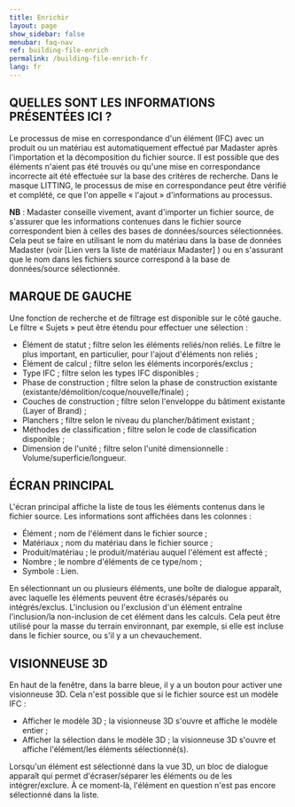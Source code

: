 ```yaml
---
title: Enrichir
layout: page
show_sidebar: false
menubar: faq-nav
ref: building-file-enrich
permalink: /building-file-enrich-fr
lang: fr
---
```


## QUELLES SONT LES INFORMATIONS PRÉSENTÉES ICI ?
Le processus de mise en correspondance d'un élément (IFC) avec un produit ou un matériau est automatiquement effectué par Madaster après l'importation et la décomposition du fichier source. Il est possible que des éléments n'aient pas été trouvés ou qu'une mise en correspondance incorrecte ait été effectuée sur la base des critères de recherche. Dans le masque LITTING, le processus de mise en correspondance peut être vérifié et complété, ce que l'on appelle « l'ajout » d'informations au processus.

**NB** : Madaster conseille vivement, avant d'importer un fichier source, de s'assurer que les informations contenues dans le fichier source correspondent bien à celles des bases de données/sources sélectionnées. Cela peut se faire en utilisant le nom du matériau dans la base de données Madaster (voir [Lien vers la liste de matériaux Madaster] ) ou en s'assurant que le nom dans les fichiers source correspond à la base de données/source sélectionnée.

## MARQUE DE GAUCHE
Une fonction de recherche et de filtrage est disponible sur le côté gauche. Le filtre « Sujets » peut être étendu pour effectuer une sélection :

- Élément de statut ; filtre selon les éléments reliés/non reliés. Le filtre le plus important, en particulier, pour l'ajout d'éléments non reliés ;
- Élément de calcul ; filtre selon les éléments incorporés/exclus ;
- Type IFC ; filtre selon les types IFC disponibles ;
- Phase de construction ; filtre selon la phase de construction existante (existante/démolition/coque/nouvelle/finale) ;
- Couches de construction ; filtre selon l'enveloppe du bâtiment existante (Layer of Brand) ;
- Planchers ; filtre selon le niveau du plancher/bâtiment existant ;
- Méthodes de classification ; filtre selon le code de classification disponible ;
- Dimension de l'unité ; filtre selon l'unité dimensionnelle : Volume/superficie/longueur.

## ÉCRAN PRINCIPAL
L'écran principal affiche la liste de tous les éléments contenus dans le fichier source. Les informations sont affichées dans les colonnes :

- Élément ; nom de l'élément dans le fichier source ;
- Matériaux ; nom du matériau dans le fichier source ;
- Produit/matériau ; le produit/matériau auquel l'élément est affecté ;
- Nombre ; le nombre d'éléments de ce type/nom ;
- Symbole : Lien.

En sélectionnant un ou plusieurs éléments, une boîte de dialogue apparaît, avec laquelle les éléments peuvent être écrasés/séparés ou intégrés/exclus. L'inclusion ou l'exclusion d'un élément entraîne l'inclusion/la non-inclusion de cet élément dans les calculs. Cela peut être utilisé pour la masse du terrain environnant, par exemple, si elle est incluse dans le fichier source, ou s'il y a un chevauchement.

## VISIONNEUSE 3D
En haut de la fenêtre, dans la barre bleue, il y a un bouton pour activer une visionneuse 3D. Cela n'est possible que si le fichier source est un modèle IFC :

- Afficher le modèle 3D ; la visionneuse 3D s'ouvre et affiche le modèle entier ;
- Afficher la sélection dans le modèle 3D ; la visionneuse 3D s'ouvre et affiche l'élément/les éléments sélectionné(s).

Lorsqu'un élément est sélectionné dans la vue 3D, un bloc de dialogue apparaît qui permet d'écraser/séparer les éléments ou de les intégrer/exclure. À ce moment-là, l'élément en question n'est pas encore sélectionné dans la liste.
